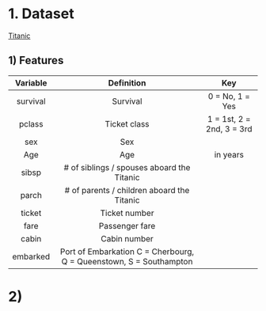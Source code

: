 # 1. Dataset
[Titanic](https://www.kaggle.com/c/titanic/data)

## 1) Features

| Variable	| Definition |	Key |
| :---: | :---: | :---: |
| survival	|Survival	|0 = No, 1 = Yes|
|pclass	|Ticket class|	1 = 1st, 2 = 2nd, 3 = 3rd|
|sex	|Sex	| |
|Age	|Age| in years|
|sibsp|	# of siblings / spouses aboard the Titanic|	|
|parch|	# of parents / children aboard the Titanic	||
|ticket|	Ticket number	||
|fare	|Passenger fare	||
|cabin|	Cabin number	||
|embarked|	Port of Embarkation	C = Cherbourg, Q = Queenstown, S = Southampton||

# 2)
